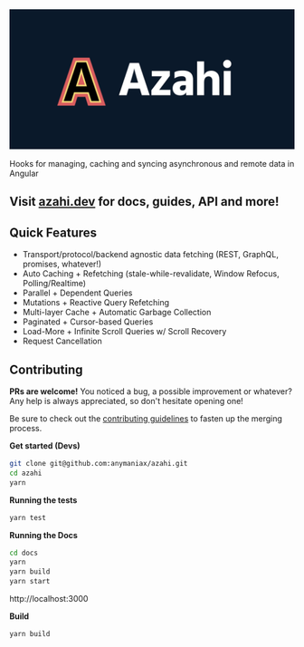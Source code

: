 <img src="./azahi-og.png" />

Hooks for managing, caching and syncing asynchronous and remote data in Angular

## Visit [azahi.dev](https://azahi.dev) for docs, guides, API and more!

## Quick Features

- Transport/protocol/backend agnostic data fetching (REST, GraphQL, promises, whatever!)
- Auto Caching + Refetching (stale-while-revalidate, Window Refocus, Polling/Realtime)
- Parallel + Dependent Queries
- Mutations + Reactive Query Refetching
- Multi-layer Cache + Automatic Garbage Collection
- Paginated + Cursor-based Queries
- Load-More + Infinite Scroll Queries w/ Scroll Recovery
- Request Cancellation

## Contributing

**PRs are welcome!**
You noticed a bug, a possible improvement or whatever?
Any help is always appreciated, so don't hesitate opening one!

Be sure to check out the [contributing guidelines](CONTRIBUTING.md) to fasten
up the merging process.

**Get started (Devs)**

```bash
git clone git@github.com:anymaniax/azahi.git
cd azahi
yarn
```

**Running the tests**

```bash
yarn test
```

**Running the Docs**

```bash
cd docs
yarn
yarn build
yarn start
```

http://localhost:3000

**Build**

```bash
yarn build
```
